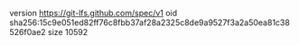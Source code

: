 version https://git-lfs.github.com/spec/v1
oid sha256:15c9e051ed82ff76c8fbb37af28a2325c8de9a9527f3a2a50ea81c38526f0ae2
size 10592
